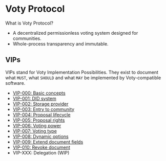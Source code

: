 # Voty Protocol

What is Voty Protocol?

- A decentralized permissionless voting system designed for communities.
- Whole-process transparency and immutable.

## VIPs

VIPs stand for Voty Implementation Possibilities. They exist to document what `MUST`, what `SHOULD` and what `MAY` be implemented by Voty-compatible software.

- [VIP-000: Basic concepts](/vips/VIP-000.md)
- [VIP-001: DID system](/vips/VIP-001.md)
- [VIP-002: Storage provider](/vips/VIP-002.md)
- [VIP-003: Entry to community](/vips/VIP-003.md)
- [VIP-004: Proposal lifecycle](/vips/VIP-004.md)
- [VIP-005: Proposal rights](/vips/VIP-005.md)
- [VIP-006: Voting power](/vips/VIP-006.md)
- [VIP-007: Voting type](/vips/VIP-007.md)
- [VIP-008: Dynamic options](/vips/VIP-008.md)
- [VIP-009: Extend document fields](/vips/VIP-009.md)
- [VIP-010: Revoke document](/vips/VIP-010.md)
- VIP-XXX: Delegation (WIP)
